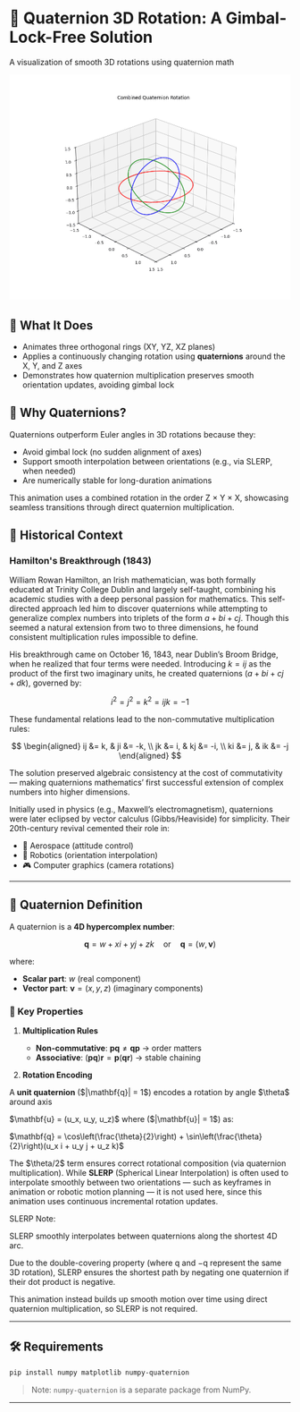 # 🔄 Quaternion 3D Rotation: A Gimbal-Lock-Free Solution

A visualization of smooth 3D rotations using quaternion math

![Quaternion-Rotation](quaternion_rotation.gif)

## 📌 What It Does

* Animates three orthogonal rings (XY, YZ, XZ planes)
* Applies a continuously changing rotation using **quaternions** around the X, Y, and Z axes
* Demonstrates how quaternion multiplication preserves smooth orientation updates, avoiding gimbal lock

## 🧠 Why Quaternions?

Quaternions outperform Euler angles in 3D rotations because they:

* Avoid gimbal lock (no sudden alignment of axes)
* Support smooth interpolation between orientations (e.g., via SLERP, when needed)
* Are numerically stable for long-duration animations

This animation uses a combined rotation in the order Z × Y × X, showcasing seamless transitions through direct quaternion multiplication.

## 📜 Historical Context

### Hamilton's Breakthrough (1843)

William Rowan Hamilton, an Irish mathematician, was both formally educated at Trinity College Dublin and largely self-taught, combining his academic studies with a deep personal passion for mathematics. This self-directed approach led him to discover quaternions while attempting to generalize complex numbers into triplets of the form $a + bi + cj$. Though this seemed a natural extension from two to three dimensions, he found consistent multiplication rules impossible to define.  

His breakthrough came on October 16, 1843, near Dublin’s Broom Bridge, when he realized that four terms were needed. Introducing $k = ij$ as the product of the first two imaginary units, he created quaternions $(a + bi + cj + dk)$, governed by:

$$i^2 = j^2 = k^2 = ijk = -1$$

These fundamental relations lead to the non-commutative multiplication rules:

$$
\begin{aligned}
ij &= k, & ji &= -k, \\
jk &= i, & kj &= -i, \\
ki &= j, & ik &= -j
\end{aligned}
$$

The solution preserved algebraic consistency at the cost of commutativity — making quaternions mathematics’ first successful extension of complex numbers into higher dimensions.

Initially used in physics (e.g., Maxwell’s electromagnetism), quaternions were later eclipsed by vector calculus (Gibbs/Heaviside) for simplicity. Their 20th-century revival cemented their role in:

* 🚀 Aerospace (attitude control)
* 🤖 Robotics (orientation interpolation)
* 🎮 Computer graphics (camera rotations)

---

## 🔢 Quaternion Definition

A quaternion is a **4D hypercomplex number**:

$$ \mathbf{q} = w + xi + yj + zk \quad \text{or} \quad \mathbf{q} = (w, \mathbf{v}) $$

where:

* **Scalar part**: $w$ (real component)
* **Vector part**: $\mathbf{v} = (x, y, z)$ (imaginary components)

### 🔧 Key Properties

1. **Multiplication Rules**
   * **Non-commutative**: $\mathbf{p}\mathbf{q} \neq \mathbf{q}\mathbf{p}$ → order matters
   * **Associative**: $(\mathbf{p}\mathbf{q})\mathbf{r} = \mathbf{p}(\mathbf{q}\mathbf{r})$ → stable chaining

2. **Rotation Encoding**

A **unit quaternion** (\$|\mathbf{q}| = 1\$) encodes a rotation by angle \$\theta\$ around axis

\$\mathbf{u} = (u\_x, u\_y, u\_z)\$ where (\$|\mathbf{u}| = 1\$) as:

$\mathbf{q} = \cos\left(\frac{\theta}{2}\right) + \sin\left(\frac{\theta}{2}\right)(u_x i + u_y j + u_z k)$

The \$\theta/2\$ term ensures correct rotational composition (via quaternion multiplication).
While **SLERP** (Spherical Linear Interpolation) is often used to interpolate smoothly between two orientations — such as keyframes in animation or robotic motion planning — it is not used here, since this animation uses continuous incremental rotation updates.

SLERP Note:

SLERP smoothly interpolates between quaternions along the shortest 4D arc.  

Due to the double-covering property (where q and −q represent the same 3D rotation), SLERP ensures the shortest path by negating one quaternion if their dot product is negative.  

This animation instead builds up smooth motion over time using direct quaternion multiplication, so SLERP is not required.

---

## 🛠️ Requirements

```bash
pip install numpy matplotlib numpy-quaternion
```

> Note: `numpy-quaternion` is a separate package from NumPy.

---
